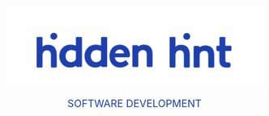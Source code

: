 <p align="center" width="100%">
    <img src="https://github.com/hidden-hint/.github/blob/main/profile/logo.svg" alt="hidden hint - software development"/> 
</p>
<p align="center" style="color: #1e40af; text-transform: uppercase; font-size: 20px;">software development</p>
